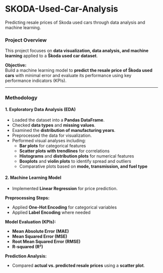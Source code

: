 # SKODA-Used-Car-Analysis
Predicting resale prices of Skoda used cars through data analysis and machine learning.

### Project Overview

This project focuses on **data visualization, data analysis, and machine learning** applied to a **Škoda used car dataset**.

**Objective:**  
Build a machine learning model to **predict the resale price of Škoda used cars** with minimal error and evaluate its performance using key performance indicators (KPIs).

---

### Methodology

#### 1. Exploratory Data Analysis (EDA)

* Loaded the dataset into a **Pandas DataFrame**.
* Checked **data types** and **missing values**.
* Examined the **distribution of manufacturing years**.
* Preprocessed the data for visualization.
* Performed visual analyses including:
  * **Bar plots** for categorical features
  * **Scatter plots with trendlines** for correlations
  * **Histograms** and **distribution plots** for numerical features
  * **Boxplots** and **violin plots** to identify spread and outliers
  * Comparative plots based on **mode, transmission, and fuel type**

#### 2. Machine Learning Model

* Implemented **Linear Regression** for price prediction.

**Preprocessing Steps:**

* Applied **One-Hot Encoding** for categorical variables
* Applied **Label Encoding** where needed

**Model Evaluation (KPIs):**

* **Mean Absolute Error (MAE)**
* **Mean Squared Error (MSE)**
* **Root Mean Squared Error (RMSE)**
* **R-squared (R²)**

**Prediction Analysis:**

* Compared **actual vs. predicted resale prices** using a **scatter plot**.

